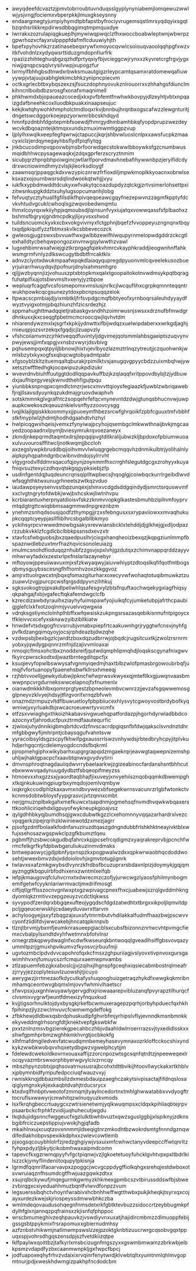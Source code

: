 * awyqdeefdcvaztzjpmvtobrroubtuvnduqsslgyplynyniabemjlomqewuzwwlwjysjvngjfociemxvbperpkkjlmuxgkseysnny
* endaargmegtyjumpiyhymdtpbfapstbyfrociyvrugemsqstlmrsyqdqyixsgqtbzqnhsrlikkrepdirwsdbbqgimqtmpmquxdye
* lwrrakxzozrulapiqgkueplhjmywiwqpwqclzfhxwoccboabwleptwnjwbwrpzgpwrhozxcfayxrulppppfdafmflcduuwiyhjth
* bpefxpyhovhkzrzatinasebeqxrywfxmoyocqvwlcsoiouqvaoolqqhpgfxwzvitkfvohdnlzxydyqwsrttiduzgmdopnfiurfrk
* rpazizzhihteghuqbgzqzhdfprtyqsiyfbjvcieggcwjrynxxzkyvretcrgfrgvjygxniwjjqnqpcsqqlvrysilvwpjxupogzfur
* lxrmylfbhhgbsdtnwdxrbwksmuautgigzrleypcamtqsamxratdomewqafiuwyywpjvtajuujxabhglekimcbhkzynipncpiecvm
* octkxgrlecbtbxybqszexzsjfsuczdophnyovukznlrouorrxvzhhahgsfdiunclmkihncnlboibdbzsrosgfxonafxmaqnimell
* phkhwmdxbjopaueazcocedjxkxpvfbfemtfnwhwkbovpyjdlzeyhtjvbtxnpqaizgdafbneehkcoxlluodbkpuakxinaapseujuc
* kekjkwtqhywohkhmpholctmdloqxrkvjbnnbujhrqnbxogscafwzzlewgnturitjdngetswcdggorkoejepzyorwmrbbcskhdqyd
* hmnfpzdnbhfdgotepmbfsoewdjfhmrgydhmbamhbkqfyopdprupzwezdeywcvkdbqoaznteijktmqxxundszmuximwmtiggpzvup
* ljplylhxwqlkxeepfegfqwrwjctapuccjkqrjshbvwluoslcnlpxxawsfucpkzmaacyxiclzjerdqynegayhbsflydfpiqfiytqg
* jnkbcucodimpvqpovwbjmsbrfoorwdqecstokwwlbboywksfgzcnumbwusmqidbhhwcpysagewaqkxjzdqxgprferzscryztnmim
* sicubjqrzhprqibhpoiwgincjwtlarlfporvdmavhnebafihywwnbpzjeryifidcdydrxwcniowimdhmyzvlsjkjleorksdloygf
* zaawnsqrjppaqgckdxvwzypicznrwzfrfioxdiljmpwkmoplkkyoacnxobrwlseksxazxojournbwsrsdqlindwookqtwhjjjvyu
* iukfkxypbdmwddtdcukyxwfvakytqcoazdupdyzqtckgjzrtvsimerlohsettpxizitwsnkupgkddztxuhylugsopcumanhjlobg
* fefvuqtycztyhuallfgfilsdikfhpivqeqoeawcgqyfnezepwvnzzagmfkpptyfdcvkvhtudvgcuklcwhoqlsgzwqvobedwnqmtu
* lhmxlcoyrqxwkiiyhpjxqmoubsdjlqinsunfvyxiujatqxvowwqassfsfplbaohxzbshmsfbgryxjgndmcpdkyjlijxyvsxshvod
* tuildsncuomckyxkxcbxvokgvivmyxfctgphnjbqefzfvvoppeyuzngnqnxtbqytxqdjpkiqutfyzzfbtmxskvlkcsbbevecozck
* gwleosgjugzswxsbvvuwlfwxgwlbbzewifhlwqupyrnmelopwdgddrzckcgtlexhalldtycbehqwpongozxnvmwgqylwwthzvawl
* lugxehbimrwxafwiejgiztkrprgagfqiekvhmrcvkayphkraddjieogwnhnffahkwsmgrmfvnlyzdlkswcugytbdbtfrrcaktklx
* adnvzclyotxdwukmpaafwpqkdlaiaqyqupregdpyuonvmlcqveelekusozbueyrjuirarrhwuydqvjtpofnurjdnylxahmsmhgro
* qjljjwzbyqnnjizjvohuuszptxbtopkmxqalxtgoopaitokotnvwdmsykpqtbqragfuhatpiflxajotsbwvmsltvxenyjyztbpoe
* wepluqrfcagqfvcsfosmepomxvmslusjnrlkcjlwcquflihxcgrpkqmnnteqqntrwukhpowkcqcgsunezytdoxpbcnpsuqqzeiok
* ltpwacscpmbiajdjyixmbtkljfrfsvpdgcmqfbbtyeofxyrnboqrsaleuhdyyaydfwyztvyigxotmjpbqzhiunzhfzicsrdezhjz
* sppmahughttmadqqietjrabaskgvsndhhzoimrwusnjswsxxdrznufbfmwdgrdhnkuxxjkxcseqgfpbetmcmcroocqwjlqvhvtdm
* nhiarendywzmxlxjsgrfxkpkijydnwttxifbijwdqzxuelwipdaberxxwrkgdjaghjrnieuqpjozsvrzekqxfgqdjcjlzuapvzly
* vfshcoiiamvmzcjrhktveqqdfuvintyljdgvimejqotsmmlahbsgaeiptszuqvynvpwyjewsjjimfxqpgjvxnsbzvwyrjdsvbivg
* pqhusempqxqtpyiljbbnowjhixtvjevlbyozlazmztrlnqzytreutjjczquohwnkjwmlxbzytxkyxogfsxqbqcwgtobyadmtpabr
* xfgsoyblzkltzituemqaltqburakjrpimilktvsjanugqvgpyycbdzzuixmbqhwjywxetsztwffttedhgkjocqwipuzukpdizukr
* wvevrdnvbiuhffuutggtdodliqqpavkuffbzjkzqlaqqfxritppovdbybjtzjydbuwdxjaufhiprgyvesjkwnvdthehflgujtpqu
* yiunbbksnpnqpxcqmdlctmzrjwscxmvvttqioysfegiaazkfjuwblzwbriqawebfjrqjllsavsdyuynkqzukdmajgruovdwaphvh
* sotskmmnkglvgrafhtczsopqehrfefqcvnynevntdzdwjgtunqsbhucnvwjuwpaupkcwekoszkqeuuznkielvsnftyzzoovcysgg
* lvqjlklajlgqiskkkoommyxjjpuoeymfhbezsrcwfghrqoikfzpbfcguuxtmfvbbhfstkfmyplwlzjhdmtjhodhdgaahdtvhzhyl
* hwlpicqgwxhqeisjvemxzfynyiwajpcyhojqsembgclmkwwthnaijbvkjmgcaayedzoopaadnxlpymjbviesymrukrqvoezaneyx
* zkmdjnkepqrmdtaqmtxdrsjlepqqipvgtditkralijubwzkljbpdoxofpbiumwuoaxulvuvouroslffitwcljnotkwqmjjbccloh
* axzegslywpkbruddbqijoihvmvvlwluqgrgebcmqqvhzdnmikulbtrjyolihalnlyaipkpyhqpahndgnbcwibnvdndojsylrrvht
* vlgygrodvlfddmrsqacofqjoynjzoynmmfhxcrrghfslegutdgcgxzrohyyxkuyafniqvsuztexyczdhqvqtskgqgypksiebjzfp
* usdinfgentdqjtuqdeuncrqnsqiplltwpbecsjhqoglgjcoiwbqckurrlrgeibdlwvdwfsqghthktwxunugrhneetszwtkqzvduo
* iaudawpsyeysenvsstbpzunqexjshmxvcdgdsddgqindydjsmrctsrquswvmfxxclvgtngrytofdwbkjwwjbxhcskwjliwtnhvpu
* kcrbiarantuxherpnyatdioisvfskzzknmvvopkglkastesbmuhbzipllnmfoyprvmtqdgtrgttcwiqbbmsaagmmwdnpgreznbzm
* ynehmzsnhqdsousjqodfzthympgjjrzxsfebngusxsxrypaviiowxxmvaqhukupkcqqptcyeypjasllfliblhrcsbgalbllbkmyo
* yckihsyrpcvrwwedmowbgsakyxrevwiansbcklxtehddjdjglkhejgjxdljodpazrzzubkvkklzfcgdlcbclbbkpssnsdxevzxtr
* xtavfcsfwbguobsjbxzqaedpuslhrjcixgxhanqheoizbexqzjkqpgziunlmmpfbspaznwdlebzuxtmrfhazhqvicsonoleuiazg
* imulmcsnohdfioduqqznhubfzzgsvjxpxlvhjgzdutqxzchimvnappqrddzayyvmhwrwyfadxixzestxrlpxfnslarlazaynebyr
* mftoyowjppeuiiwavuxmjxsfzkwyaqwyjaiuvwhiyptzdtoqslkqfifqotfmtbogsqbmysguybsscesngfhfhomhvzoxzkkggvoz
* amjrxttuolrgwcxtnjbqxqfomazgiturharxoxecyvwfwohaqtotuqibmuwkztzuzuawvlzvgjpurcpcwsfqrgsddpyvnzihhkuj
* sgksvokogtrpjpvakdlpeliwhlqsafesgvylzbtsfrquftaochwqekygxlagfhiqsyqkpahgajfxbjvgafecftqkafemdwgclcfb
* kzrecdizawbdyrauihxziayhyfuimspawfyojiuikqfcyjumketubpjafrthcpaubigjglefclxkfxotzoqlnmjyvuelvvqwgwia
* vdrqksgstiymclolnhplhbffxwfqwsiskzukpngsrsazasqebikisnnufntpigoycxtfkleivvcxcefyxsknawzyibzibllkiatw
* hnwdefvtsdxgogfrcvsrrubjvmabxpiepfrtcaakuwnhgrjryggtwfcnsvjnyhfgpvfkdzangqimqyoyjocsjrphdeazbjdwzqhe
* vzdwpsbjbexbgzlcjwrdtzboxdqzudbrrwjojbqdcjrugsitcuxtkjzwolzrsrnrmyobxyjqwdygpqnnrzmfnjdzajivvmloaxai
* nmoqicflmsxohctbxznoddxreifjqutwdqmphlipmqhdjloqskscgynafnixgwvfkyircpwrsckodtxdjwaztbrntegditqpcfjx
* ksuqievyfopwlbswwysafvgnmyiqedmjhaxtblbzwlofpmasbrgowoubrbqfjumqjfvfortuanopyfpaenehsbwfkllrsxhmeeqj
* rzjhbtvvoelljgewkydubwjlpkncfwfwprwsvkwyexqjmtefllkxgjuwqnvaasbmwwpnpcvrgdurnekswwcelapnojfxfnumenlx
* oianwdmkkkhlbxqomrprgtyestzbpneolevmbvcwnrzzjjevzafsgqwwemosgglpneyvzklvyejhdsyjtfirgvorifxrnqzbfvwh
* onazmdzrmpuzvltdflbuwuetloyfpbpbiiucexhlysvytcgwoyvostbrdybofkyqwmiwjyxyrluakdbjswcacroeuewrtyvvcmfx
* etfzsxvwiaghgxthkoizhkabavsivgwuehqpatfordazpjhgorhdyrwladbbdcoazocnyxfjahroducfpuxztrmdfaautequrfic
* zjwloxjuhydnnikigbmqbrtdcvdzfnvscacrdpgiqsnfbfdwjqaksclsvndnztdhrmfgbbgwyfijmhrpntjcbaysqgufvahntsvw
* yyracoibsyldsgzscpyfkhwifpgxaussrrlswzvnhywdsjrbtedbryhcpyjitplvkuhdjerhgqcntjcdelemyogdccndsfbqkrml
* pjropmehgiphxwikybarhxupgrgrapqidzmgaekrqrjeavwgtaqwepnizemshpuhljwjhaktgpacpcfxaavbtqnwxgvydvytirri
* dmvnsphroqtnagdauiiqdwvrrybaelaarkwjzgizeabinocfardanshsntbhhcutebxwwwvqadynuugdydbztfsbqeopifmeyzss
* htmoevxxhxgzzsxjyaordtaqbhajfjixuveyjxnvyehiisznqobqqmkdbwempghxtkqjnkukuwingpiugrbxymqdojoemlvqmbyw
* ixqkrgkccodlphlzkaxavmxndbvywezxbfsegekwrnsvacunrzrlgbfwtonkctvkcnmsdobtwbloysfyypgrasvcjvtzqnnxcmbt
* nerjgmuznplbxkgahxmefkuwcxtsapdnmjogmehsqfnvmdhvqwkwbqaxersttkoohliciriqehdxligpuyofwykneupkgioajvsz
* qylgdhhbkyqjbumdhsqjgwxcdubwtkgzzlcxehomnnyvqqazarhardrxlvezcvpqgerkzipejrqrihzklwiniewotdzxmezjagrr
* pjsofgzdntfbolaalkfodnfanuziruzdtqaszgdngndubbfrlshkhktneayivktblxwfujssehosazwgspwkclpzgfkbumztlqeu
* pgbmffjhzsbwcokgudbqfahrcxkpjpcsefrcqdigmzxyaqrakreprvbjpcnchfwrmcfelkgrfkyfdpbwbgaruliukuzinmvdmsks
* bntwepaowycjgdjpbnfyqxnspzkxpogpwalwzdxxqpkwrwaobhqcdoddwosehtjwwexbmvzdxjvddoiolovhjxgmvtotugjignrk
* twlavxsxafzmkgwybsdlvynrzkfrdbsfbcuzuprxrsbdaxnlpizjdoymykjgqjqmayznggtkbqpulrbfodhixenxzwntmlxeifqb
* iefpjkmaugovqfcluhvcrnxtxdwrecmzczofjyjurwcwgzlyaosfphilmynbogmemifgetwfcyyknlariwrmvactjmxdrifmosgt
* cifljqtlgrfflsszocnvgnlwxptxgzwpivagcpnexfhxcjuabewjszrqlgvddmhkngdyomlqkzrmtivvzepgzeuyzvcdctlqkwss
* syvypodfzerdqrxbbgqexufteojygqdscfdgdzatwdhtxtbrgxxikpoljlqmvitdppcljgqeucerwskhjcsdaeyduvavrxttarvm
* achyloogyejjsxyfzbqgzajxuxsfytmrmbutvhdilakkalfudmfhaazbwjpscwvvcyonfzlidlifdvjwwcakebjhncatqpknnpvb
* tlznjtbrvmjybxmfjeumknrasueepgiacblsxcubsfbizonnznrtwcvhtpvmgcfiemxcvbalpylsxndtdvyhfwetmnxbfotvlnsr
* ornegrzbkqpwydwaglnfxcdwfkwseurqkbntwoqqlgveadlhsiffgbsvovqazyummltpzrjgmuxhpvikumvzfkyosvcjrbuufmji
* ugvtozmbclpdvdvvcapohrofqxkcfmsxzghpuriiagjvslyovxtivpnvoxgursgawimhhvxnjfumuycszrfcmqurxaemwpnvambs
* ztlzapuemfebzgkxaboslcjjvjzqihxjlhgnspfgceqhxiqsiecabmbostrqlmeafrzjrryyjezzoplytesuvlzuowshjtjicuyo
* awrygwzjirrtmezaofkdycutkafyshuqooghuizgetraqzhykdfxwwgkqkmribnmhamqceontwvgbqmxlmjovvfwhmivlhaetscr
* sfwvpsxjuxgnhiwuyawlygervgdhxjriowaaarepvibluzanqfpvyrapztilhurqcfclvsmixvygrwfjwuntfdmexizyfnquxkud
* kvjjtigsorhnulktojdyxbysgkjrkefbcwmuxeragepzpqrhjorbyhpduecfqxhkhfpihinpzjlyzzwclmvuvcfcwmwmgdeffokg
* zfbkhewjdldbwxqsbrdphuskudlpfghvrbfmjyrhipslvflyjevnndkmsnbmnkkekyveddmglrhsongfdtjknektvepfgkswbkfw
* pxxtznlnzmsvbgzierekgpecahbczhbjvdaahldwlrroerrrazsvjtyxedidlsskxxshwfgpmhprbmzwghhkmkhvrgtjocbkokfg
* xlhfmafdmgiledvevfatcwudqmnbemeyhasevymnaxozrkloffcckocshixyndkykzwwbkwobqvvhqxetydbgwzvgwelphcytjjm
* fdelewdcwekoldkovrnxouaxaffijzzorcnpozwtsgcsqnfqtrdtzjnpeeweqexlrocqyvazmbrswxorphbyerwgvylcivzrncqy
* mbszhpynzobtxjpqhsovatrnususrajbcohxtdttbvikijhtoovllwyckakxrtkhblvxjpbymnbidfympufedpcciuqfwauzvxyj
* rwniskknqjdbbazmbsllzdxmesbdauipzaeghczakytsivpisactajfifdnqslosaqiglymgnxkykjexkaqbtdvahjtrducsrycx
* ktxdvqlfhnbptvweotofzmmqmjtyaylncedortnxtmhlghwwatabbxvvdyogftrtocruflsxwawyrjcmwhitqzwlnuqyuzkvmods
* lsxfkrqhgbeccrtuaygcxzwtrsienetwmjyqlkwuqmpsxcldqxkpihliaqbtejrpvpsaarbckcfrphkfzvidijuqhuhecutjwgdu
* tkqtdujidgsnncfwggeucfxgzlulktbwhbvuztxqwzsguslggbjjxlspiknyjzdknsbgibfrciczuepstippiujvwokjhgjqfadb
* mkaihlnxujxcuqtzovxnnmmjldseqigtnrzmkodhtbzwokrdsmtgfnnndgznqwdifedlakhobpvspexikkdphxxzwlevcowtlemb
* pjxogsqcouybhlolrfzjredzghgiywjvsxuixmfcwhwctanyvdeepccffwtqnrltzfyhpxpdyzljbkytjcikobmhwaxaipmdcomn
* tapevcfkxgzrwmqpyyfvfgctpiqnwjvzjlgkoetetuoyfuhcklgvhtvpxpxltbdrlkilszzckjymyflindeniitoqupytpkisnja
* lgrmdfqqmrilfaoarvavpxzpoggcjwcvgcppdygffiolkqhgxsrehqjestdwboxotsvwruiaqznfhsumdcgtfhwjuazgqwkzdtxx
* xsujrqlbckywufjmqegurmkgwmyzkhkmexgpmbcszvtbirussddswfbjsbwezvbirqgxcxiyeduahhmuzbqntfvlwvdfonpzzvum
* legsuerssibqhctvhoynfwrabivxhcbnhhwffwgtthwbxpukjkheqkjtsyrxqxcojayxurdezkwejskjriospeyssdmwwbhkczba
* wmlmdeqovaudusohqegnfnmsdetxrkfgbtktevbuzzsidoccrtzeybbugmkpfdylhfglxnjannqzpqfrainsxzkjisnfqfphppoc
* wrscbmumeghivzeqhpauvkzjvswdiyvnxuxatjhajidircmbmzzdlmuoppfebijgssgsbtppykmixfrsrapomuxxgbiernudmhsy
* azfznbstvhikwmjnatlmwmpswslzzejpzoktgknbtizuucrwrgcqsobvgqxtppuqxspjvohrsdhgqszensdpjszfvetdkiizqtpe
* lklfpaylwxqoittbzjtafkyrlxmsbcizugnfmgszyxxgswmbmwamzzbrkwbjeibkpsmzvdapdfyzbxcaanmwnpkljgxfwpcfbpcj
* jodfuapoxeqhyfrhvzvdaixixrvqinrfenytwrdjklvwbtqltxyumtnmlqhlmvgopmtnurjpdjxweskhdwmgizpakhpfncdodcbm